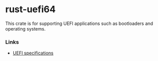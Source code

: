 # rust-uefi64

This crate is for supporting UEFI applications such as bootloaders and operating systems.

### Links

* [UEFI specifications](http://www.uefi.org/specifications)
